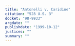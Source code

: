 ```yaml
---
title: "Antonelli v. Caridine"
citation: "528 U.S. 3"
docket: "98-9933"
argdate: ""
publishdate: "1999-10-12"
justices: ""
summary: ""
---
```


